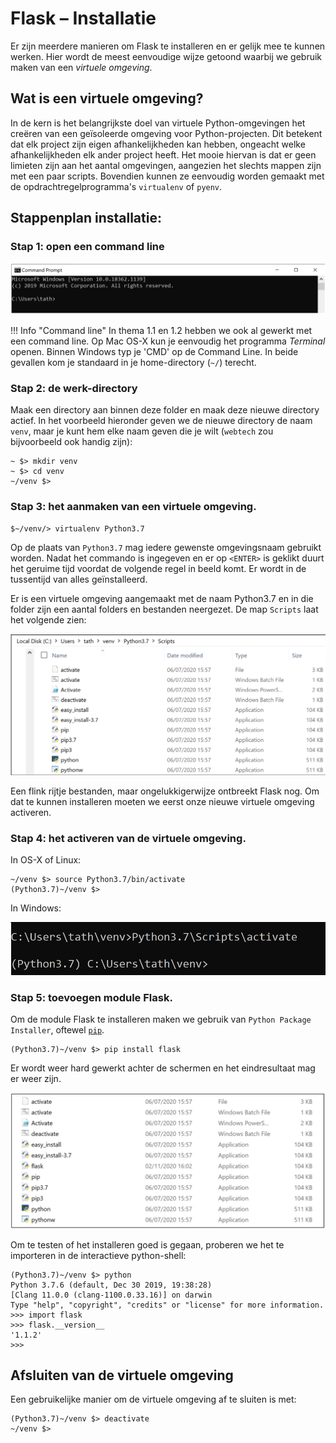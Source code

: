 # Flask – Installatie

Er zijn meerdere manieren om Flask te installeren en er gelijk mee te kunnen werken. Hier wordt de meest eenvoudige wijze getoond waarbij we gebruik maken van een *virtuele omgeving*.

## Wat is een virtuele omgeving?

In de kern is het belangrijkste doel van virtuele Python-omgevingen het creëren van een geïsoleerde omgeving voor Python-projecten. Dit betekent dat elk project zijn eigen afhankelijkheden kan hebben, ongeacht welke afhankelijkheden elk ander project heeft. Het mooie hiervan is dat er geen limieten zijn aan het aantal omgevingen, aangezien het slechts mappen zijn met een paar scripts. Bovendien kunnen ze eenvoudig worden gemaakt met de opdrachtregelprogramma's `virtualenv` of `pyenv`.

## Stappenplan installatie:

### Stap 1: open een command line

![Voorbeeld van een command-line in Windows](imgs/installatie-1.png)

!!! Info "Command line"
    In thema 1.1 en 1.2 hebben we ook al gewerkt met een command line. Op Mac OS-X kun je eenvoudig het programma *Terminal* openen. Binnen Windows typ je 'CMD' op de Command Line. In beide gevallen kom je standaard in je home-directory (`~/`) terecht.

### Stap 2: de werk-directory

Maak een directory aan binnen deze folder en maak deze nieuwe directory actief. In het voorbeeld hieronder geven we de nieuwe directory de naam `venv`, maar je kunt hem elke naam geven die je wilt (`webtech` zou bijvoorbeeld ook handig zijn):

```console
~ $> mkdir venv
~ $> cd venv
~/venv $>
```

### Stap 3: het aanmaken van een virtuele omgeving.

```console
$~/venv/> virtualenv Python3.7
```

Op de plaats van `Python3.7` mag iedere gewenste omgevingsnaam gebruikt worden. Nadat het commando is ingegeven en er op `<ENTER>` is geklikt duurt het geruime tijd voordat de volgende regel in beeld komt. Er wordt in de tussentijd van alles geïnstalleerd.

Er is een virtuele omgeving aangemaakt met de naam Python3.7 en in die folder zijn een aantal folders en bestanden neergezet. De map `Scripts` laat het volgende zien:

![De directory na het aanmaken van de virtuele omgeving](imgs/installatie-2.png)

Een flink rijtje bestanden, maar ongelukkigerwijze ontbreekt Flask nog. Om dat te kunnen installeren moeten we eerst onze nieuwe virtuele omgeving activeren.

### Stap 4: het activeren van de virtuele omgeving.

In OS-X of Linux:

```console
~/venv $> source Python3.7/bin/activate
(Python3.7)~/venv $>
```

In Windows:

![Installatie op Windows](imgs/installatie-3.png)

### Stap 5: toevoegen module Flask.

Om de module Flask te installeren maken we gebruik van `Python Package Installer`, oftewel [`pip`](https://pypi.org/project/pip/).

```console
(Python3.7)~/venv $> pip install flask
```

Er wordt weer hard gewerkt achter de schermen en het eindresultaat mag er weer zijn.

![Directory listing na de installatie van flask](imgs/installatie-4.png)

Om te testen of het installeren goed is gegaan, proberen we het te importeren in de interactieve python-shell:

```console hl_lines="5"
(Python3.7)~/venv $> python
Python 3.7.6 (default, Dec 30 2019, 19:38:28)
[Clang 11.0.0 (clang-1100.0.33.16)] on darwin
Type "help", "copyright", "credits" or "license" for more information.
>>> import flask
>>> flask.__version__
'1.1.2'
>>>
```

## Afsluiten van de virtuele omgeving

Een gebruikelijke manier om de virtuele omgeving af te sluiten is met:

```console
(Python3.7)~/venv $> deactivate
~/venv $>
```








